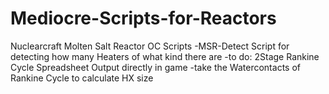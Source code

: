 # Mediocre-Scripts-for-Reactors
Nuclearcraft Molten Salt Reactor OC Scripts 
-MSR-Detect Script for detecting how many Heaters of what kind there are
-to do: 2Stage Rankine Cycle Spreadsheet Output directly in game
-take the Watercontacts of Rankine Cycle to calculate HX size
